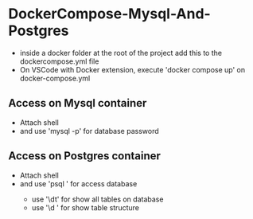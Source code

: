 # DockerCompose-Mysql-And-Postgres

- inside a docker folder at the root of the project add this to the dockercompose.yml file
- On VSCode with Docker extension, execute 'docker compose up' on docker-compose.yml

## Access on Mysql container
- Attach shell
- and use 'mysql -p' for database password

## Access on Postgres container
- Attach shell
- and use 'psql <database name>' for access database
    - use '\dt' for show all tables on database
    - use '\d <table name>' for show table structure 
